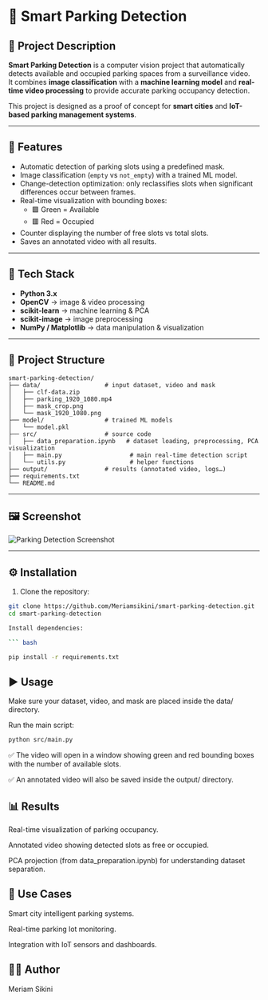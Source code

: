 # 🚗 Smart Parking Detection

## 📌 Project Description
**Smart Parking Detection** is a computer vision project that automatically detects available and occupied parking spaces from a surveillance video.  
It combines **image classification** with a **machine learning model** and **real-time video processing** to provide accurate parking occupancy detection.  

This project is designed as a proof of concept for **smart cities** and **IoT-based parking management systems**.  

---

## 🔹 Features
- Automatic detection of parking slots using a predefined mask.
- Image classification (`empty` vs `not_empty`) with a trained ML model.
- Change-detection optimization: only reclassifies slots when significant differences occur between frames.
- Real-time visualization with bounding boxes:  
  - 🟩 Green = Available  
  - 🟥 Red = Occupied
- Counter displaying the number of free slots vs total slots.
- Saves an annotated video with all results.

---

## 🔹 Tech Stack
- **Python 3.x**
- **OpenCV** → image & video processing
- **scikit-learn** → machine learning & PCA
- **scikit-image** → image preprocessing
- **NumPy / Matplotlib** → data manipulation & visualization

---

## 📂 Project Structure
```
smart-parking-detection/
├── data/                  # input dataset, video and mask
│   ├── clf-data.zip
│   ├── parking_1920_1080.mp4
│   ├── mask_crop.png
│   └── mask_1920_1080.png
├── model/                 # trained ML models
│   └── model.pkl
├── src/                   # source code
│   ├── data_preparation.ipynb   # dataset loading, preprocessing, PCA visualization
│   ├── main.py                   # main real-time detection script
│   └── utils.py                  # helper functions
├── output/                # results (annotated video, logs…)
├── requirements.txt
└── README.md
```



---

## 🖼 Screenshot
![Parking Detection Screenshot](https://github.com/Meriamsikini/smart-parking-detection/blob/main/Capture%20d'%C3%A9cran%202025-09-03%20180813.png?raw=true)  


---

## ⚙️ Installation
1. Clone the repository:
```bash
git clone https://github.com/Meriamsikini/smart-parking-detection.git
cd smart-parking-detection

Install dependencies:

``` bash

pip install -r requirements.txt
```
## ▶️ Usage
Make sure your dataset, video, and mask are placed inside the data/ directory.

Run the main script:

```bash
python src/main.py
```
✅ The video will open in a window showing green and red bounding boxes with the number of available slots.

✅ An annotated video will also be saved inside the output/ directory.

## 📊 Results
Real-time visualization of parking occupancy.

Annotated video showing detected slots as free or occupied.

PCA projection (from data_preparation.ipynb) for understanding dataset separation.

## 🚀 Use Cases
Smart city intelligent parking systems.

Real-time parking lot monitoring.

Integration with IoT sensors and dashboards.

## 👩‍💻 Author
Meriam Sikini
